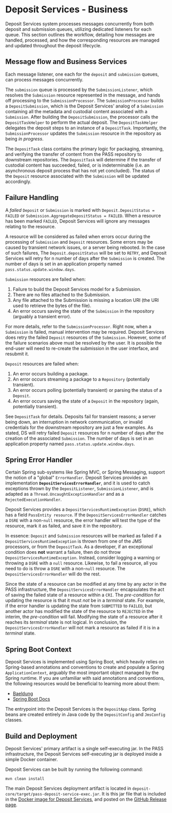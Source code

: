 # Deposit Services - Business

Deposit Services system processes messages concurrently from both deposit and submission queues, utilizing dedicated 
listeners for each queue. This section outlines the workflow, detailing how messages are handled, processed, and how the
corresponding resources are managed and updated throughout the deposit lifecycle.

## Message flow and Business Services

Each message listener, one each for the `deposit` and `submission` queues, can process messages concurrently.

The `submission` queue is processed by the `SubmissionListener`, which resolves the `Submission` resource represented
in the message, and hands off processing to the `SubmissionProcessor`. The `SubmissionProcessor` builds
a `DepositSubmission`, which is the Deposit Services' analog of a `Submission` containing all the metadata and
custodial content associated with a  `Submission`. After building the `DepositSubmission`, the processor calls the 
`DepositTaskHelper` to perform the actual deposit. The `DepositTaskHelper` delegates the deposit steps to an instance
of a `DepositTask`. Importantly, the `SubmissionProcessor` updates the `Submission` resource in the repository as 
being _in progress_.

The `DepositTask` class contains the primary logic for packaging, streaming, and verifying the transfer of content from
the PASS repository to downstream repositories. The `DepositTask` will determine if the transfer of custodial content 
has succeeded, failed, or is indeterminable (i.e. an asynchronous deposit process that has not yet concluded). The 
status of the `Deposit` resource associated with the `Submission` will be updated accordingly.

## Failure Handling

A _failed_ `Deposit` or `Submission` is marked with `Deposit.DepositStatus = FAILED` or `Submission.AggregateDepositStatus = FAILED`.
When a resource has been marked `FAILED`, Deposit Services will ignore any messages relating to the resource.

A resource will be considered as failed when errors occur during the processing of `Submission` and `Deposit` resources.
Some errors may be caused by transient network issues, or a server being rebooted. In the case of such failures,
The `Deposit.depositStatus` will be set to `RETRY`, and Deposit Services will retry for n number of days after the 
`Submission` is created. The number of days is set in an application property named `pass.status.update.window.days`.

`Submission` resources are failed when:

1. Failure to build the Deposit Services model for a Submission.
2. There are no files attached to the Submission.
3. Any file attached to the Submission is missing a location URI (the URI used to retrieve the bytes of the file).
4. An error occurs saving the state of the `Submission` in the repository (arguably a transient error).

For more details, refer to the `SubmissionProcessor`. Right now, when a `Submission` is failed, manual intervention may be required.
Deposit Services does retry the failed `Deposit` resources of the `Submission`. However, some of the failure scenarios
above must be resolved by the user. It is possible the end-user will need to re-create the submission in the user 
interface, and resubmit it.

`Deposit` resources are failed when:

1. An error occurs building a package.
2. An error occurs streaming a package to a `Repository` (potentially transient).
3. An error occurs polling (potentially transient) or parsing the status of a `Deposit`.
4. An error occurs saving the state of a `Deposit` in the repository (again, potentially transient).

See `DepositTask` for details. Deposits fail for transient reasons; a server being down, an interruption in network
communication, or invalid credentials for the downstream repository are just a few examples. As stated, DS will retry
failed `Deposit` resources for n number of days after the creation of the associated `Submission`. The number of days
is set in an application property named `pass.status.update.window.days`.

## Spring Error Handler

Certain Spring sub-systems like Spring MVC, or Spring Messaging, support the notion of a "global" `ErrorHandler`.
Deposit Services provides an implementation **`DepositServicesErrorHandler`**, and it is used to catch exceptions thrown
by the `DepositListener`, `SubmissionListener`, and is adapted as a `Thread.UncaughtExceptionHandler` and
as a `RejectedExecutionHandler`.

Deposit Services provides a `DepositServicesRuntimeException` (`DSRE`), which has a field `PassEntity resource`. 
If the `DepositServicesErrorHandler` catches a `DSRE` with a non-`null` resource, the error handler will test the type 
of the resource, mark it as failed, and save it in the repository.

In essence: `Deposit` and `Submission` resources will be marked as failed if a `DepositServicesRuntimeException` is 
thrown from one of the JMS processors, or from the `DepositTask`. As a developer, if an exceptional condition does 
**not** warrant a failure, then do not throw `DepositServicesRuntimeException`. Instead, consider logging a warning or 
throwing a `DSRE` with a `null` resource. Likewise, to fail a resource, all you need to do is throw a `DSRE` with a 
non-`null` resource. The `DepositServicesErrorHandler` will do the rest.

Since the state of a resource can be modified at any time by any actor in the PASS infrastructure, the 
`DepositServicesErrorHandler` encapsulates the act of saving the failed state of a resource within a `CRI`. The 
_pre-condition_ for updating the resource is that it must _not_ be in a _terminal_ state. For example, if the error 
handler is updating the state from `SUBMITTED` to `FAILED`, but another actor has modified the state of the resource to 
`REJECTED` in the interim, the _pre-condition_ will fail. Modifying the state of a resource after it reaches its 
_terminal_ state is not logical. In conclusion, the `DepositServicesErrorHandler` will not mark a resource as failed 
if it is in a _terminal_ state.

## Spring Boot Context

Deposit Services is implemented using Spring Boot, which heavily relies on Spring-based annotations and conventions to
create and populate a Spring `ApplicationContext`, arguably the most important object managed by the Spring runtime.
If you are unfamiliar with said annotations and conventions, the following resources would be beneficial to learning more
about them:

* [Baeldung](https://www.baeldung.com/spring-application-context)
* [Spring Boot Docs](https://docs.spring.io/spring-boot/documentation.html)

The entrypoint into the Deposit Services is the `DepositApp` class. Spring beans are created entirely in Java code by the 
`DepositConfig` and `JmsConfig` classes.

## Build and Deployment

Deposit Services' primary artifact is a single self-executing jar. In the PASS infrastructure, the Deposit Services
self-executing jar is deployed inside a simple Docker container.

Deposit Services can be built by running the following command:

```shell
mvn clean install
```

The main Deposit Services deployment artifact is located in `deposit-core/target/pass-deposit-service-exec.jar`. It is 
this jar file that is included in the [Docker image for Deposit Services](https://github.com/eclipse-pass/pass-support/pkgs/container/deposit-services-core), 
and posted on the [GitHub Release page](https://github.com/eclipse-pass/pass-support/releases).